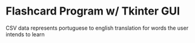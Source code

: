 # Flashcard Program w/ Tkinter GUI
CSV data represents portuguese to english translation for words the user intends to learn
